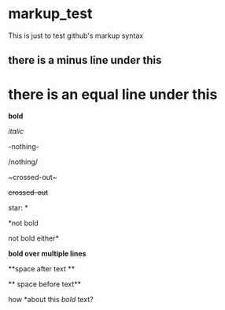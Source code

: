 # markup_test
This is just to test github's markup syntax

there is a minus line under this
--------------------------------

there is an equal line under this
=================================

**bold**

_italic_

-nothing-

/nothing/

~crossed-out~

~~crossed-out~~

star: *

*not bold

not bold either*

**bold over
multiple
lines**

**space after text **

** space before text**

how *about this *bold* text?